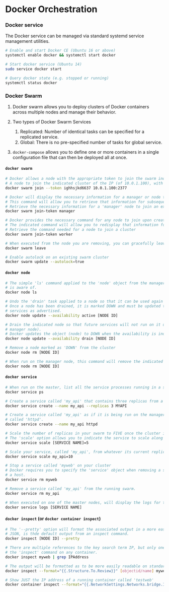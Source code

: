# Docker Orchestration

### Docker service

The Docker service can be managed via standard systemd service management utilities.

```bash
# Enable and start Docker CE (Ubuntu 16 or above)
systemctl enable docker && systemctl start docker

# Start docker service (Ubuntu 14)
sudo service docker start

# Query docker state (e.g. stopped or running)
systemctl status docker
```


### Docker Swarm

1. Docker swarm allows you to deploy clusters of Docker containers across multiple nodes and manage their behavior.

1. Two types of Docker Swarm Services
    1. Replicated: Number of identical tasks can be specified for a replicated service.
    1. Global: There is no pre-specified number of tasks for global service.

1. `docker-compose` allows you to define one or more containers in a single configuration file that can then be deployed all at once.


#### `docker swarm`

```bash
# Docker allows a node with the appropriate token to join the swarm indicated by the IP and port.
# A node to join the indicated cluster of the IP (of 10.0.1.100), with a token 'ighhsjkd6637'
docker swarm join --token ighhsjkd6637 10.0.1.100:2377

# Docker will display the necessary information for a manager or node to join a cluster during initialization. 
# This command will allow you to retrieve that information for subsequent joins.
# Retrieve the necessary information for a 'manager' node to join an existing cluster.
docker swarm join-token manager

# Docker provides the necessary command for any node to join upon creation. 
# The indicated command will allow you to redisplay that information for additional nodes to use.
# Retrieve the command needed for a node to join a cluster
docker swarm join-token worker

# When executed from the node you are removing, you can gracefully leave the cluster without having to use the NODE ID.
docker swarm leave

# Enable autolock on an existing swarm cluster
docker swarm update --autolock=true
```

#### `docker node`

```bash
# The simple 'ls' command applied to the 'node' object from the manager provides a list of all nodes that the manager
# is aware of.
docker node ls

# Undo the 'drain' task applied to a node so that it can be used again for services.
# Once a node has been drained, it is marked DOWN and must be updated to ACTIVE status so that it's availability for
# services as advertised.
docker node update --availability active [NODE ID]

# Drain the indicated node so that future services will not run on it unless the command is undone (when run from the
# manager node).
# Docker updates the object (node) to DOWN when the availability is indicated to be 'drain' on the indicated NODE ID.
docker node update --availability drain [NODE ID]

# Remove a node marked as 'DOWN' from the cluster
docker node rm [NODE ID]

# When run on the manager node, this command will remove the indicated node from the swarm it is a member of.
docker node rm [NODE ID]
```

#### `docker service`

```bash
# When run on the master, list all the service processes running in a swarm
docker service ps

# Create a service called 'my_api' that contains three replicas from a service image called MYAPI:
docker service create --name my_api --replicas 3 MYAPI

# Create a service called 'my_api' as if it is being run on the manager node based on a locally installed image
# called 'httpd'.
docker service create --name my_api httpd

# Scale the number of replicas in your swarm to FIVE once the cluster is already running
# The 'scale' option allows you to indicate the service to scale along with the number of replicas to scale to.
docker service scale [SERVICE NAME]=5

# Scale your service, called 'my_api', from whatever its current replica count is to TEN replicas in the cluster
docker service scale my_api=10

# Stop a service called 'myweb' on your cluster
# Docker requires you to specify the 'service' object when removing a service rather than a single container from
# a host.
docker service rm myweb

# Remove a service called 'my_api' from the running swarm.
docker service rm my_api

# When executed on one of the master nodes, will display the logs for the indicated service running on the swarm.
docker service logs [SERVICE NAME]
```

#### `docker inspect` (or `docker container inspect`)


```bash
# The '--pretty' option will format the associated output in a more easily readable format.
# JSON, is thde default output from an inspect command.
docker inspect [NODE ID] --pretty

# There are multiple references to the key search term IP, but only one specifically called 'IPAddress' when running
# the 'inspect' command on any container.
docker inspect myweb | grep IPAddress

# The output will be formatted as to be more easily readable on standard output.
docker inspect --format="{{.Structure.To.Review}}" [objectid/name] myweb

# Show JUST the IP address of a running container called 'testweb'
docker container inspect --format="{{.NetworkSettings.Networks.bridge.IPAddress}" testweb
```